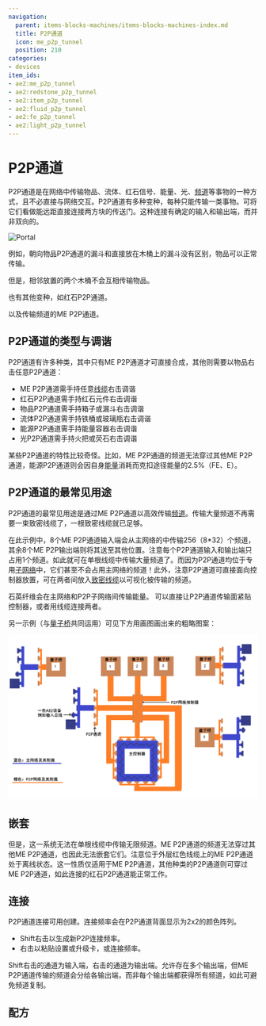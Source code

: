 ```yaml
---
navigation:
  parent: items-blocks-machines/items-blocks-machines-index.md
  title: P2P通道
  icon: me_p2p_tunnel
  position: 210
categories:
- devices
item_ids:
- ae2:me_p2p_tunnel
- ae2:redstone_p2p_tunnel
- ae2:item_p2p_tunnel
- ae2:fluid_p2p_tunnel
- ae2:fe_p2p_tunnel
- ae2:light_p2p_tunnel
---
```


# P2P通道

<GameScene zoom="6" background="transparent">
  <ImportStructure src="../assets/assemblies/p2p_tunnels.snbt" />
  <IsometricCamera yaw="195" pitch="30" />
</GameScene>

P2P通道是在网络中传输物品、流体、红石信号、能量、光、[频道](../ae2-mechanics/channels.md)等事物的一种方式，且不必直接与网络交互。P2P通道有多种变种，每种只能传输一类事物。可将它们看做能远距直接连接两方块的传送门。这种连接有确定的输入和输出端，而并非双向的。

![Portal](../assets/assemblies/p2p_portal.png)

例如，朝向物品P2P通道的漏斗和直接放在木桶上的漏斗没有区别，物品可以正常传输。

<GameScene zoom="4" background="transparent">
  <ImportStructure src="../assets/assemblies/p2p_hopper_barrel.snbt" />
  <IsometricCamera yaw="195" pitch="30" />
</GameScene>

但是，相邻放置的两个木桶不会互相传输物品。

<GameScene zoom="4" background="transparent">
  <ImportStructure src="../assets/assemblies/p2p_barrel_barrel.snbt" />
  <IsometricCamera yaw="195" pitch="30" />
</GameScene>

也有其他变种，如红石P2P通道。

<GameScene zoom="4" background="transparent">
  <ImportStructure src="../assets/assemblies/p2p_redstone.snbt" />
  <IsometricCamera yaw="195" pitch="30" />
</GameScene>

以及传输频道的ME P2P通道。

<GameScene zoom="4" background="transparent">
  <ImportStructure src="../assets/assemblies/p2p_channels.snbt" />
  <IsometricCamera yaw="195" pitch="30" />
</GameScene>

## P2P通道的类型与调谐

<GameScene zoom="6" background="transparent">
  <ImportStructure src="../assets/assemblies/p2p_tunnels.snbt" />
  <IsometricCamera yaw="180" pitch="90" />
</GameScene>

P2P通道有许多种类，其中只有ME P2P通道才可直接合成，其他则需要以物品右击任意P2P通道：
- ME P2P通道需手持任意[线缆](cables.md)右击调谐
- 红石P2P通道需手持红石元件右击调谐
- 物品P2P通道需手持箱子或漏斗右击调谐
- 流体P2P通道需手持铁桶或玻璃瓶右击调谐
- 能源P2P通道需手持能量容器右击调谐
- 光P2P通道需手持火把或荧石右击调谐

某些P2P通道的特性比较奇怪。比如，ME P2P通道的频道无法穿过其他ME P2P通道，能源P2P通道则会因自身[能量](../ae2-mechanics/energy.md)消耗而克扣途径能量的2.5%（FE、E）。

## P2P通道的最常见用途

P2P通道的最常见用途是通过ME P2P通道以高效传输[频道](../ae2-mechanics/channels.md)。传输大量频道不再需要一束致密线缆了，一根致密线缆就已足够。

在此示例中，8个ME P2P通道输入端会从主网络的<ItemLink id="controller" />中传输256（8*32）个频道，其余8个ME P2P输出端则将其送至其他位置。注意每个P2P通道输入和输出端只占用1个频道。如此就可在单根线缆中传输大量频道了。而因为P2P通道均位于专用[子网络](../ae2-mechanics/subnetworks.md)中，它们甚至不会占用主网络的频道！此外，注意P2P通道可直接面向控制器放置，可在两者间放入[致密线缆](cables.md#智能线缆)以可视化被传输的频道。

<GameScene zoom="4" interactive={true}>
  <ImportStructure src="../assets/assemblies/p2p_compact_channels.snbt" />

  <BoxAnnotation color="#dddddd" min="1.3 1.3 6.3" max="2 2.7 6.7">
        石英纤维会在主网络和P2P子网络间传输能量。
  </BoxAnnotation>

  <BoxAnnotation color="#dddddd" min="4.1 0 5.7" max="5 2.3 6.4">
        可以直接让P2P通道传输面紧贴控制器，或者用线缆连接两者。
  </BoxAnnotation>

  <IsometricCamera yaw="225" pitch="30" />
</GameScene>

另一示例（与[量子桥](quantum_bridge.md)共同运用）可见下方用画图画出来的粗略图案：

![P2P和量子桥](../assets/diagrams/p2p_quantum_network.png)

## 嵌套

但是，这一系统无法在单根线缆中传输无限频道。ME P2P通道的频道无法穿过其他ME P2P通道，也因此无法嵌套它们。注意位于外层红色线缆上的ME P2P通道处于离线状态。这一性质仅适用于ME P2P通道，其他种类的P2P通道则可穿过ME P2P通道，如此连接的红石P2P通道能正常工作。

<GameScene zoom="4" background="transparent">
  <ImportStructure src="../assets/assemblies/p2p_nesting.snbt" />
  <IsometricCamera yaw="225" pitch="30" />
</GameScene>

## 连接

<GameScene zoom="6" background="transparent">
  <ImportStructure src="../assets/assemblies/p2p_linking_frequency.snbt" />
  <IsometricCamera yaw="195" pitch="30" />
</GameScene>

P2P通道连接可用<ItemLink id="memory_card" />创建。连接频率会在P2P通道背面显示为2x2的颜色阵列。
- Shift右击以生成新P2P连接频率。
- 右击以粘贴设置或升级卡，或连接频率。

Shift右击的通道为输入端，右击的通道为输出端。允许存在多个输出端，但ME P2P通道传输的频道会分给各输出端，而非每个输出端都获得所有频道，如此可避免频道复制。

## 配方

<RecipeFor id="me_p2p_tunnel" />